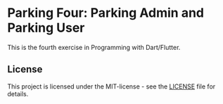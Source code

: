 # Parking Four: Parking Admin and Parking User
This is the fourth exercise in Programming with Dart/Flutter. 

## License
This project is licensed under the MIT-license - see the [LICENSE](LICENSE) file for details.

